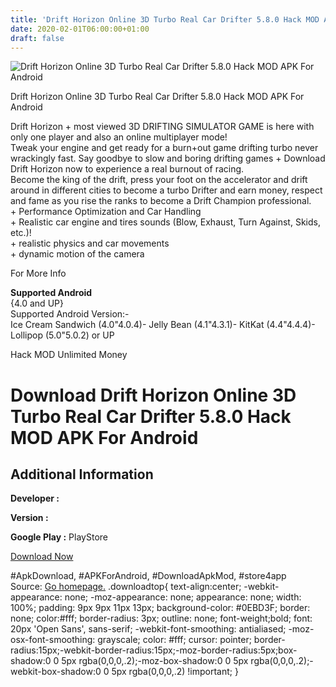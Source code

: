 ```yaml
---
title: 'Drift Horizon Online 3D Turbo Real Car Drifter 5.8.0 Hack MOD APK For Android'
date: 2020-02-01T06:00:00+01:00
draft: false
---
```


![Drift Horizon Online 3D Turbo Real Car Drifter 5.8.0 Hack MOD APK For Android](https://i0.wp.com/apkhome.net/wp-content/uploads/2017/07/Drift-Horizon-Online-3D-Turbo-Real-Car-Drifter-5.8.0.png "Drift Horizon Online 3D Turbo Real Car Drifter 5.8.0 Hack MOD APK For Android")

  

Drift Horizon Online 3D Turbo Real Car Drifter 5.8.0 Hack MOD APK For Android

Drift Horizon + most viewed 3D DRIFTING SIMULATOR GAME is here with only one player and also an online multiplayer mode!  
Tweak your engine and get ready for a burn+out game drifting turbo never wrackingly fast. Say goodbye to slow and boring drifting games + Download Drift Horizon now to experience a real burnout of racing.  
Become the king of the drift, press your foot on the accelerator and drift around in different cities to become a turbo Drifter and earn money, respect and fame as you rise the ranks to become a Drift Champion professional.  
\+ Performance Optimization and Car Handling  
\+ Realistic car engine and tires sounds (Blow, Exhaust, Turn Against, Skids, etc.)!  
\+ realistic physics and car movements  
\+ dynamic motion of the camera

For More Info

**Supported Android**  
{4.0 and UP}  
Supported Android Version:-  
Ice Cream Sandwich (4.0"4.0.4)- Jelly Bean (4.1"4.3.1)- KitKat (4.4"4.4.4)- Lollipop (5.0"5.0.2) or UP

Hack MOD Unlimited Money

Download Drift Horizon Online 3D Turbo Real Car Drifter 5.8.0 Hack MOD APK For Android
======================================================================================

Additional Information
----------------------

**Developer :**

**Version :**

**Google Play :** PlayStore

  

[Download Now](https://store4app.co/post/drift-horizon-online-3d-turbo-real-car-drifter-5-8-0-hack-mod-apk-for-android_1573670698)

  
#ApkDownload, #APKForAndroid, #DownloadApkMod, #store4app  
Source: [Go homepage.](https://store4app.co/post/drift-horizon-online-3d-turbo-real-car-drifter-5-8-0-hack-mod-apk-for-android_1573670698) .downloadtop{ text-align:center; -webkit-appearance: none; -moz-appearance: none; appearance: none; width: 100%; padding: 9px 9px 11px 13px; background-color: #0EBD3F; border: none; color:#fff; border-radius: 3px; outline: none; font-weight;bold; font: 20px 'Open Sans', sans-serif; -webkit-font-smoothing: antialiased; -moz-osx-font-smoothing: grayscale; color: #fff; cursor: pointer; border-radius:15px;-webkit-border-radius:15px;-moz-border-radius:5px;box-shadow:0 0 5px rgba(0,0,0,.2);-moz-box-shadow:0 0 5px rgba(0,0,0,.2);-webkit-box-shadow:0 0 5px rgba(0,0,0,.2) !important; }